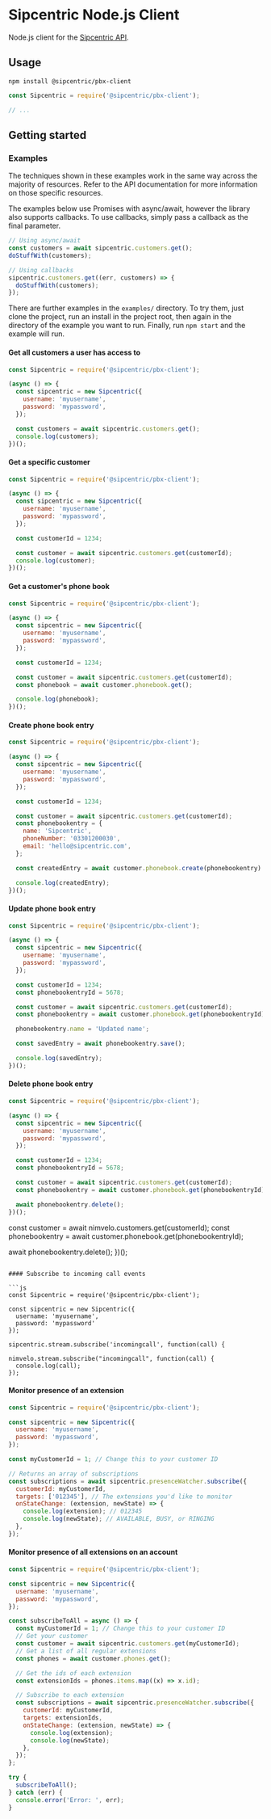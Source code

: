 # Sipcentric Node.js Client

Node.js client for the [Sipcentric API](https://developer.sipcentric.com/).

## Usage

```
npm install @sipcentric/pbx-client
```

```js
const Sipcentric = require('@sipcentric/pbx-client');

// ...
```

## Getting started

### Examples

The techniques shown in these examples work in the same way across the majority of resources. Refer to the API documentation for more information on those specific resources.

The examples below use Promises with async/await, however the library also supports callbacks. To use callbacks, simply pass a callback as the final parameter.

```js
// Using async/await
const customers = await sipcentric.customers.get();
doStuffWith(customers);

// Using callbacks
sipcentric.customers.get((err, customers) => {
  doStuffWith(customers);
});
```

There are further examples in the `examples/` directory. To try them, just clone the project, run an install in the project root, then again in the directory of the example you want to run. Finally, run `npm start` and the example will run.

#### Get all customers a user has access to

```js
const Sipcentric = require('@sipcentric/pbx-client');

(async () => {
  const sipcentric = new Sipcentric({
    username: 'myusername',
    password: 'mypassword',
  });

  const customers = await sipcentric.customers.get();
  console.log(customers);
})();
```

#### Get a specific customer

```js
const Sipcentric = require('@sipcentric/pbx-client');

(async () => {
  const sipcentric = new Sipcentric({
    username: 'myusername',
    password: 'mypassword',
  });

  const customerId = 1234;

  const customer = await sipcentric.customers.get(customerId);
  console.log(customer);
})();
```

#### Get a customer's phone book

```js
const Sipcentric = require('@sipcentric/pbx-client');

(async () => {
  const sipcentric = new Sipcentric({
    username: 'myusername',
    password: 'mypassword',
  });

  const customerId = 1234;

  const customer = await sipcentric.customers.get(customerId);
  const phonebook = await customer.phonebook.get();

  console.log(phonebook);
})();
```

#### Create phone book entry

```js
const Sipcentric = require('@sipcentric/pbx-client');

(async () => {
  const sipcentric = new Sipcentric({
    username: 'myusername',
    password: 'mypassword',
  });

  const customerId = 1234;

  const customer = await sipcentric.customers.get(customerId);
  const phonebookentry = {
    name: 'Sipcentric',
    phoneNumber: '03301200030',
    email: 'hello@sipcentric.com',
  };

  const createdEntry = await customer.phonebook.create(phonebookentry).save();

  console.log(createdEntry);
})();
```

#### Update phone book entry

```js
const Sipcentric = require('@sipcentric/pbx-client');

(async () => {
  const sipcentric = new Sipcentric({
    username: 'myusername',
    password: 'mypassword',
  });

  const customerId = 1234;
  const phonebookentryId = 5678;

  const customer = await sipcentric.customers.get(customerId);
  const phonebookentry = await customer.phonebook.get(phonebookentryId);

  phonebookentry.name = 'Updated name';

  const savedEntry = await phonebookentry.save();

  console.log(savedEntry);
})();
```

#### Delete phone book entry

```js
const Sipcentric = require('@sipcentric/pbx-client');

(async () => {
  const sipcentric = new Sipcentric({
    username: 'myusername',
    password: 'mypassword',
  });

  const customerId = 1234;
  const phonebookentryId = 5678;

  const customer = await sipcentric.customers.get(customerId);
  const phonebookentry = await customer.phonebook.get(phonebookentryId);

  await phonebookentry.delete();
})();
```

const customer = await nimvelo.customers.get(customerId);
const phonebookentry = await customer.phonebook.get(phonebookentryId);

await phonebookentry.delete();
})();

````

#### Subscribe to incoming call events

```js
const Sipcentric = require('@sipcentric/pbx-client');

const sipcentric = new Sipcentric({
  username: 'myusername',
  password: 'mypassword'
});

sipcentric.stream.subscribe('incomingcall', function(call) {

nimvelo.stream.subscribe("incomingcall", function(call) {
  console.log(call);
});
````

#### Monitor presence of an extension

```js
const Sipcentric = require('@sipcentric/pbx-client');

const sipcentric = new Sipcentric({
  username: 'myusername',
  password: 'mypassword',
});

const myCustomerId = 1; // Change this to your customer ID

// Returns an array of subscriptions
const subscriptions = await sipcentric.presenceWatcher.subscribe({
  customerId: myCustomerId,
  targets: ['012345'], // The extensions you'd like to monitor
  onStateChange: (extension, newState) => {
    console.log(extension); // 012345
    console.log(newState); // AVAILABLE, BUSY, or RINGING
  },
});
```

#### Monitor presence of all extensions on an account

```js
const Sipcentric = require('@sipcentric/pbx-client');

const sipcentric = new Sipcentric({
  username: 'myusername',
  password: 'mypassword',
});

const subscribeToAll = async () => {
  const myCustomerId = 1; // Change this to your customer ID
  // Get your customer
  const customer = await sipcentric.customers.get(myCustomerId);
  // Get a list of all regular extensions
  const phones = await customer.phones.get();

  // Get the ids of each extension
  const extensionIds = phones.items.map((x) => x.id);

  // Subscribe to each extension
  const subscriptions = await sipcentric.presenceWatcher.subscribe({
    customerId: myCustomerId,
    targets: extensionIds,
    onStateChange: (extension, newState) => {
      console.log(extension);
      console.log(newState);
    },
  });
};

try {
  subscribeToAll();
} catch (err) {
  console.error('Error: ', err);
}
```
